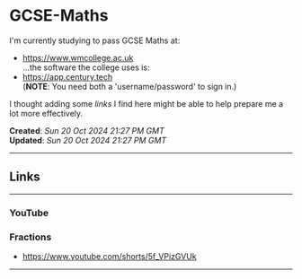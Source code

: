 # GCSE-Maths

I'm currently studying to pass GCSE Maths at:    
- https://www.wmcollege.ac.uk  
...the software the college uses is:  
- https://app.century.tech  
(**NOTE**: You need both a 'username/password' to sign in.)  
    
I thought adding some *links* I find here might be able to help prepare me a lot more effectively.   
  
**Created**: *Sun 20 Oct 2024 21:27 PM GMT*   
**Updated**: *Sun 20 Oct 2024 21:27 PM GMT*   

-----

## Links

-----

### YouTube

### Fractions

- https://www.youtube.com/shorts/5f_VPizGVUk

-----

